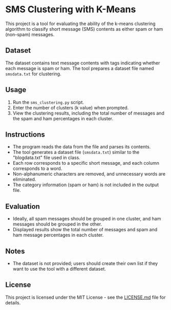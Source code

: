 # SMS Clustering with K-Means

This project is a tool for evaluating the ability of the k-means clustering algorithm to classify short message (SMS) contents as either spam or ham (non-spam) messages.

## Dataset

The dataset contains text message contents with tags indicating whether each message is spam or ham. The tool prepares a dataset file named `smsdata.txt` for clustering.

## Usage

1. Run the `sms_clustering.py` script.
2. Enter the number of clusters (k value) when prompted.
3. View the clustering results, including the total number of messages and the spam and ham percentages in each cluster.

## Instructions

- The program reads the data from the file and parses its contents.
- The tool generates a dataset file (`smsdata.txt`) similar to the "blogdata.txt" file used in class.
- Each row corresponds to a specific short message, and each column corresponds to a word.
- Non-alphanumeric characters are removed, and unnecessary words are eliminated.
- The category information (spam or ham) is not included in the output file.

## Evaluation

- Ideally, all spam messages should be grouped in one cluster, and ham messages should be grouped in the other.
- Displayed results show the total number of messages and spam and ham message percentages in each cluster.

## Notes

- The dataset is not provided; users should create their own list if they want to use the tool with a different dataset.

## License

This project is licensed under the MIT License - see the [LICENSE.md](LICENSE.md) file for details.
